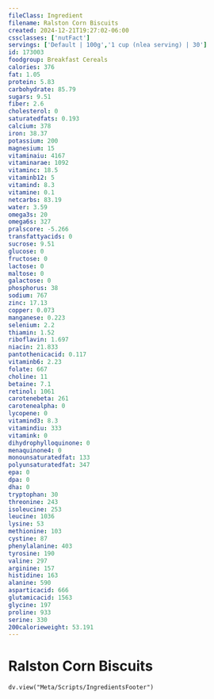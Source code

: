 ```yaml
---
fileClass: Ingredient
filename: Ralston Corn Biscuits
created: 2024-12-21T19:27:02-06:00
cssclasses: ['nutFact']
servings: ['Default | 100g','1 cup (nlea serving) | 30']
id: 173003
foodgroup: Breakfast Cereals
calories: 376
fat: 1.05
protein: 5.83
carbohydrate: 85.79
sugars: 9.51
fiber: 2.6
cholesterol: 0
saturatedfats: 0.193
calcium: 378
iron: 38.37
potassium: 200
magnesium: 15
vitaminaiu: 4167
vitaminarae: 1092
vitaminc: 18.5
vitaminb12: 5
vitamind: 8.3
vitamine: 0.1
netcarbs: 83.19
water: 3.59
omega3s: 20
omega6s: 327
pralscore: -5.266
transfattyacids: 0
sucrose: 9.51
glucose: 0
fructose: 0
lactose: 0
maltose: 0
galactose: 0
phosphorus: 38
sodium: 767
zinc: 17.13
copper: 0.073
manganese: 0.223
selenium: 2.2
thiamin: 1.52
riboflavin: 1.697
niacin: 21.833
pantothenicacid: 0.117
vitaminb6: 2.23
folate: 667
choline: 11
betaine: 7.1
retinol: 1061
carotenebeta: 261
carotenealpha: 0
lycopene: 0
vitamind3: 8.3
vitamindiu: 333
vitamink: 0
dihydrophylloquinone: 0
menaquinone4: 0
monounsaturatedfat: 133
polyunsaturatedfat: 347
epa: 0
dpa: 0
dha: 0
tryptophan: 30
threonine: 243
isoleucine: 253
leucine: 1036
lysine: 53
methionine: 103
cystine: 87
phenylalanine: 403
tyrosine: 190
valine: 297
arginine: 157
histidine: 163
alanine: 590
asparticacid: 666
glutamicacid: 1563
glycine: 197
proline: 933
serine: 330
200calorieweight: 53.191
---
```


# Ralston Corn Biscuits

```dataviewjs
dv.view("Meta/Scripts/IngredientsFooter")
```